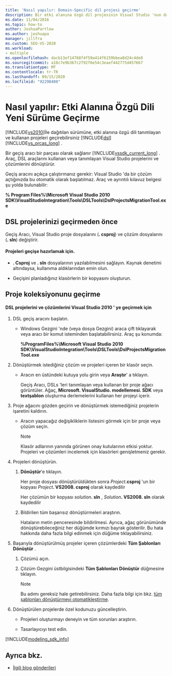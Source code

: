 ```yaml
---
title: 'Nasıl yapılır: Domain-Specific dil projesi geçirme'
description: Bir etki alanına özgü dil projesinin Visual Studio 'nun daha yeni bir sürümüne nasıl geçirileceğiyle ilgili bilgi sağlar.
ms.date: 11/04/2016
ms.topic: how-to
author: JoshuaPartlow
ms.author: joshuapa
manager: jillfra
ms.custom: SEO-VS-2020
ms.workload:
- multiple
ms.openlocfilehash: dacb13ef14768f4f59a414f6159bbea8d24c4de8
ms.sourcegitcommit: a18c7e9b367c2f92f6e54c3eaef442775d457667
ms.translationtype: MT
ms.contentlocale: tr-TR
ms.lasthandoff: 09/15/2020
ms.locfileid: "92298408"
---
```

# <a name="how-to-migrate-a-domain-specific-language-to-a-new-version"></a>Nasıl yapılır: Etki Alanına Özgü Dili Yeni Sürüme Geçirme
[!INCLUDE[vs2010](../misc/includes/vs2010_md.md)]İle dağıtılan sürümüne, etki alanına özgü dili tanımlayan ve kullanan projeleri geçirebilirsiniz [!INCLUDE[dsl](../modeling/includes/dsl_md.md)] [!INCLUDE[vs_orcas_long](../debugger/includes/vs_orcas_long_md.md)] .

 Bir geçiş aracı bir parçası olarak sağlanır [!INCLUDE[vssdk_current_long](../misc/includes/vssdk_current_long_md.md)] . Araç, DSL araçlarını kullanan veya tanımlayan Visual Studio projelerini ve çözümlerini dönüştürür.

 Geçiş aracını açıkça çalıştırmanız gerekir: Visual Studio 'da bir çözüm açtığınızda bu otomatik olarak başlatılmaz. Araç ve ayrıntılı kılavuz belgesi şu yolda bulunabilir:

 **% Program Files%\Microsoft Visual Studio 2010 SDK\VisualStudioIntegration\Tools\DSLTools\DslProjectsMigrationTool.exe**

## <a name="before-you-migrate-your-dsl-projects"></a>DSL projelerinizi geçirmeden önce
 Geçiş Aracı, Visual Studio proje dosyalarını (**. csproj**) ve çözüm dosyalarını (**. sln**) değiştirir.

#### <a name="to-prepare-projects-for-migration"></a>Projeleri geçişe hazırlamak için.

- **. Csproj** ve **. sln** dosyalarının yazılabilmesini sağlayın. Kaynak denetimi altındaysa, kullanıma aldıklarından emin olun.

- Geçişini planladığınız klasörlerin bir kopyasını oluşturun.

## <a name="migrating-a-collection-of-projects"></a>Proje koleksiyonunu geçirme

#### <a name="to-migrate-dsl-projects-and-solutions-to-visual-studio-2010"></a>DSL projelerini ve çözümlerini Visual Studio 2010 ' ye geçirmek için

1. DSL geçiş aracını başlatın.

   - Windows Gezgini 'nde (veya dosya Gezgini) araca çift tıklayarak veya aracı bir komut isteminden başlatabilirsiniz. Araç şu konumda:

        **%ProgramFiles%\Microsoft Visual Studio 2010 SDK\VisualStudioIntegration\Tools\DSLTools\DslProjectsMigrationTool.exe**

2. Dönüştürmek istediğiniz çözüm ve projeleri içeren bir klasör seçin.

   - Aracın en üstündeki kutuya yolu girin veya **Araştır**' a tıklayın.

     Geçiş Aracı, DSLs 'leri tanımlayan veya kullanan bir proje ağacı görüntüler. Ağaç, **Microsoft. VisualStudio. modellemesi. SDK** veya **textşablon** oluşturma derlemelerini kullanan her projeyi içerir.

3. Proje ağacını gözden geçirin ve dönüştürmek istemediğiniz projelerin işaretini kaldırın.

   - Aracın yapacağız değişikliklerin listesini görmek için bir proje veya çözüm seçin.

       > [!NOTE]
       > Klasör adlarının yanında görünen onay kutularının etkisi yoktur. Projeleri ve çözümleri incelemek için klasörleri genişletmeniz gerekir.

4. Projeleri dönüştürün.

   1. **Dönüştür**'e tıklayın.

        Her proje dosyası dönüştürüldükten sonra _Project._**csproj** 'un bir kopyası _Project_**. VS2008. csproj** olarak kaydedilir

        Her çözümün bir kopyası _solution_**. sln** , _Solution_**. VS2008. sln** olarak kaydedilir

   2. Bildirilen tüm başarısız dönüştürmeleri araştırın.

        Hataların metin penceresinde bildirilmesi. Ayrıca, ağaç görünümünde dönüştürebileceğiniz her düğümde kırmızı bayrak gösterilir. Bu hata hakkında daha fazla bilgi edinmek için düğüme tıklayabilirsiniz.

5. Başarıyla dönüştürülmüş projeler içeren çözümlerdeki **Tüm Şablonları Dönüştür** .

   1. Çözümü açın.

   2. Çözüm Gezgini üstbilgisindeki **Tüm Şablonları Dönüştür** düğmesine tıklayın.

       > [!NOTE]
       > Bu adımı gereksiz hale getirebilirsiniz. Daha fazla bilgi için bkz. [tüm şablonları dönüştürmeyi otomatikleştirme](/previous-versions/visualstudio/visual-studio-2012/ff521399\(v\=vs.110\)).

6. Dönüştürülen projelerde özel kodunuzu güncelleştirin.

   - Projeleri oluşturmayı deneyin ve tüm sorunları araştırın.

   - Tasarlayıcıyı test edin.

[!INCLUDE[modeling_sdk_info](includes/modeling_sdk_info.md)]

## <a name="see-also"></a>Ayrıca bkz.

- [İlgili blog gönderileri](https://devblogs.microsoft.com/devops/the-visual-studio-modeling-sdk-is-now-available-with-visual-studio-2017/)